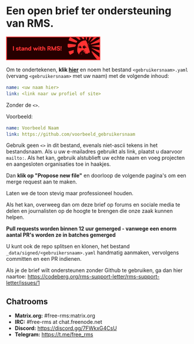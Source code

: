 # Een open brief ter ondersteuning van RMS.
 [![Voeg deze badge toe aan je repo!](assets/badge-64-w-border.png)](https://github.com/rms-support-letter/rms-support-letter.github.io/new/master/_data/signed)

Om te ondertekenen, **klik [hier](https://github.com/rms-support-letter/rms-support-letter.github.io/new/master/_data/signed)** en noem het bestand `<gebruikersnaam>.yaml` (vervang `<gebruikersnaam>` met uw naam) met de volgende inhoud:

```yaml
name: <uw naam hier>
link: <link naar uw profiel of site>
```

Zonder de `<>`.

Voorbeeld:
```yaml
name: Voorbeeld Naam
link: https://github.com/voorbeeld_gebruikersnaam
```

Gebruik geen `<>` in dit bestand, evenals niet-ascii tekens in het bestandsnaam.
Als u uw e-mailadres gebruikt als link, plaatst u daarvoor `mailto:`.
Als het kan, gebruik alstublieft uw echte naam en voeg projecten en aangesloten organisaties toe in haakjes.

Dan **klik op "Propose new file"** en doorloop de volgende pagina's om een merge request aan te maken.

Laten we de toon stevig maar professioneel houden.

Als het kan, overweeg dan om deze brief op forums en sociale media te delen en journalisten op de hoogte te brengen die onze zaak kunnen helpen.

**Pull requests worden binnen 12 uur gemerged - vanwege een enorm aantal PR's worden ze in batches gemerged**

U kunt ook de repo splitsen en klonen, het bestand `_data/signed/<gebruikersnaam>.yaml` handmatig aanmaken, vervolgens committen en een PR indienen.

Als je de brief wilt ondersteunen zonder Github te gebruiken, ga dan hier naartoe: https://codeberg.org/rms-support-letter/rms-support-letter/issues/1

## Chatrooms

- **Matrix.org:** #free-rms:matrix.org
- **IRC:** #free-rms at chat.freenode.net
- **Discord:** https://discord.gg/7FWkxG4CsU
- **Telegram:** https://t.me/free_rms
